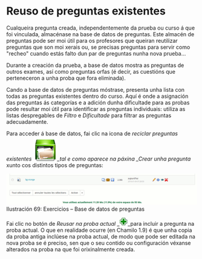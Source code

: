 # Reuso de preguntas existentes

Cualqueira pregunta creada, independentemente da prueba ou curso á que foi vinculada, almacénase na base de datos de preguntas. Este almacén de preguntas pode ser moi útil para os profesores que queiran reutilizar preguntas que son moi xerais ou, se precisas preguntas para servir como "recheo" cuando estás falto dun par de preguntas nunha nova prueba...

Durante a creación da prueba, a base de datos mostra as preguntas de outros exames, así como preguntas orfas \(é decir, as cuestións que perteneceron a unha proba que fora eliminada\).

Cando a base de datos de preguntas móstrase, presenta unha lista con todas as preguntas existentes dentro do curso. Aquí é onde a asignación das preguntas ás categorías e a adición dunha dificultade para as probas pode resultar moi útil para identificar as preguntas individuais: utiliza as listas despregables de _Filtro_ e _Dificultade_ para filtrar as preguntas adecuadamente.

Para acceder á base de datos, fai clic na icona de _reciclar preguntas existentes_ ![](../../.gitbook/assets/graficos30%20%287%29.png)_\_tal e como aparece na páxina \_Crear unha pregunta_ xunto cos distintos tipos de preguntas:

![](../../.gitbook/assets/graficos31%20%287%29.png)Ilustración 69: Exercicios – Base de datos de preguntas

Fai clic no botón de _Reusar na proba actual_ \_![](../../.gitbook/assets/graficos32%20%282%29.gif)\_para incluir a pregunta na proba actual. O que en realidade ocurre \(en Chamilo 1.9\) é que unha copia da proba antiga inclúese na proba actual, de modo que pode ser editada na nova proba se é preciso, sen que o seu contido ou configuración véxanse alterados na proba na que foi orixinalmente creada.

